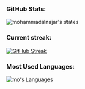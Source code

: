 ### GitHub Stats:

![mohammadalnajar's states](https://github-readme-stats.vercel.app/api?username=musafir928&count_private=true&show_icons=true&theme=algolia&hide_border=true)

### Current streak:

[![GitHub Streak](http://github-readme-streak-stats.herokuapp.com?user=musafir928&theme=algolia&hide_border=true)](https://git.io/streak-stats)

### Most Used Languages:

![mo's Languages](https://github-readme-stats.vercel.app/api/top-langs/?username=musafir928&show_icons=true&theme=algolia&hide_border=true)
